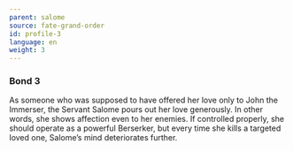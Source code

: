 ```yaml
---
parent: salome
source: fate-grand-order
id: profile-3
language: en
weight: 3
---
```


### Bond 3

As someone who was supposed to have offered her love only to John the Immerser, the Servant Salome pours out her love generously. In other words, she shows affection even to her enemies.
If controlled properly, she should operate as a powerful Berserker, but every time she kills a targeted loved one, Salome’s mind deteriorates further.
